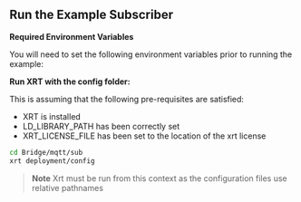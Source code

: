 ## Run the Example Subscriber

**Required Environment Variables**

You will need to set the following environment variables prior to running the example:

**Run XRT with the config folder:**

This is assuming that the following pre-requisites are satisfied:

- XRT is installed
- LD_LIBRARY_PATH has been correctly set
- XRT_LICENSE_FILE has been set to the location of the xrt license

```bash
cd Bridge/mqtt/sub
xrt deployment/config
```

> **Note** Xrt must be run from this context as the configuration files use relative pathnames
